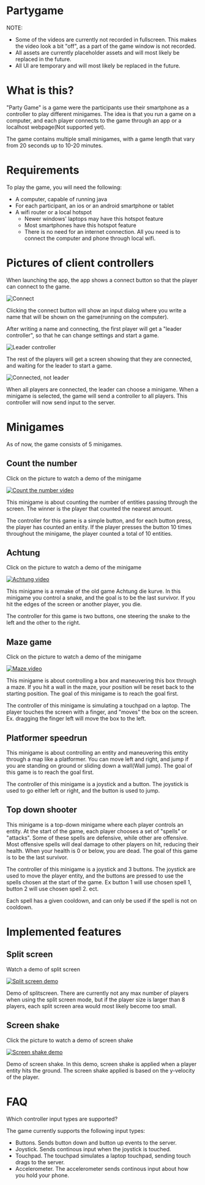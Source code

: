# Partygame
NOTE:
* Some of the videos are currently not recorded in fullscreen. This makes the video look a bit "off", as a part of the game window is not recorded.
* All assets are currently placeholder assets and will most likely be replaced in the future.
* All UI are temporary and will most likely be replaced in the future.

# What is this?
"Party Game" is a game were the participants use their smartphone as a controller to play different minigames. The idea is that you run a game on a computer, and each player connects to the game through an app or a localhost webpage(Not supported yet).

The game contains multiple small minigames, with a game length that vary from 20 seconds up to 10-20 minutes.

# Requirements
To play the game, you will need the following:
* A computer, capable of running java 
* For each participant, an ios or an android smartphone or tablet
* A wifi router or a local hotspot
  * Newer windows' laptops may have this hotspot feature
  * Most smartphones have this hotspot feature
  * There is no need for an internet connection. All you need is to connect the computer and phone through local wifi.

  
# Pictures of client controllers
When launching the app, the app shows a connect button so that the player can connect to the game.


![Connect](https://raw.githubusercontent.com/joakimandal/Partygame/master/connect.png)

Clicking the connect button will show an input dialog where you write a name that will be shown on the game(running on the computer).

After writing a name and connecting, the first player will get a "leader controller", so that he can change settings and start a game. 

![Leader controller](https://raw.githubusercontent.com/joakimandal/Partygame/master/leadercontroller.png)

The rest of the players will get a screen showing that they are connected, and waiting for the leader to start a game.

![Connected, not leader](https://raw.githubusercontent.com/joakimandal/Partygame/master/conntectedtwo.png)

When all players are connected, the leader can choose a minigame. When a minigame is selected, the game will send a controller to all players. This controller will now send input to the server.

# Minigames
As of now, the game consists of 5 minigames.

## Count the number
Click on the picture to watch a demo of the minigame

[![Count the number video](https://raw.githubusercontent.com/joakimandal/Partygame/master/countthenumber.png)](https://streamable.com/c65zt)

This minigame is about counting the number of entities passing through the screen. The winner is the player that counted the nearest amount.

The controller for this game is a simple button, and for each button press, the player has counted an entity. If the player presses the button 10 times throughout the minigame, the player counted a total of 10 entities.

## Achtung 
Click on the picture to watch a demo of the minigame

[![Achtung video](https://raw.githubusercontent.com/joakimandal/Partygame/master/achtung.png)](https://streamable.com/k14ji)

This minigame is a remake of the old game Achtung die kurve. In this minigame you control a snake, and the goal is to be the last survivor. If you hit the edges of the screen or another player, you die.

The controller for this game is two buttons, one steering the snake to the left and the other to the right.

## Maze game
Click on the picture to watch a demo of the minigame

[![Maze video](https://raw.githubusercontent.com/joakimandal/Partygame/master/maze.png)](https://streamable.com/ri98f)

This minigame is about controlling a box and maneuvering this box through a maze. If you hit a wall in the maze, your position will be reset back to the starting position. The goal of this minigame is to reach the goal first.

The controller of this minigame is simulating a touchpad on a laptop. The player touches the screen with a finger, and "moves" the box on the screen. Ex. dragging the finger left will move the box to the left.

## Platformer speedrun
This minigame is about controlling an entity and maneuvering this entity through a map like a platformer. You can move left and right, and jump if you are standing on ground or sliding down a wall(Wall jump). The goal of this game is to reach the goal first.

The controller of this minigame is a joystick and a button. The joystick is used to go either left or right, and the button is used to jump. 

## Top down shooter
This minigame is a top-down minigame where each player controls an entity. At the start of the game, each player chooses a set of "spells" or "attacks". Some of these spells are defensive, while other are offensive. Most offensive spells will deal damage to other players on hit, reducing their health. When your health is 0 or below, you are dead. The goal of this game is to be the last survivor.

The controller of this minigame is a joystick and 3 buttons. The joystick are used to move the player entity, and the buttons are pressed to use the spells chosen at the start of the game. Ex button 1 will use chosen spell 1, button 2 will use chosen spell 2. ect. 

Each spell has a given cooldown, and can only be used if the spell is not on cooldown.


# Implemented features

## Split screen
Watch a demo of split screen

[![Split screen demo](https://raw.githubusercontent.com/joakimandal/Partygame/master/countthenumber.png)](https://streamable.com/vnz3e)

Demo of splitscreen. There are currently not any max number of players when using the split screen mode, but if the player size is larger than 8 players, each split screen area would most likely become too small.

## Screen shake
Click the picture to watch a demo of screen shake

[![Screen shake demo](https://raw.githubusercontent.com/joakimandal/Partygame/master/countthenumber.png)](https://streamable.com/xgzb3)

Demo of screen shake. In this demo, screen shake is applied when a player entity hits the ground. The screen shake applied is based on the y-velocity of the player. 


# FAQ

Which controller input types are supported?

The game currently supports the following input types:
* Buttons. Sends button down and button up events to the server.
* Joystick. Sends continous input when the joystick is touched.
* Touchpad. The touchpad simulates a laptop touchpad, sending touch drags to the server.
* Accelerometer. The accelerometer sends continous input about how you hold your phone. 

